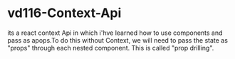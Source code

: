 # vd116-Context-Api
its a react context Api in which i'hve learned how to use components and pass as apops.To do this without Context, we will need to pass the state as "props" through each nested component. This is called "prop drilling".
